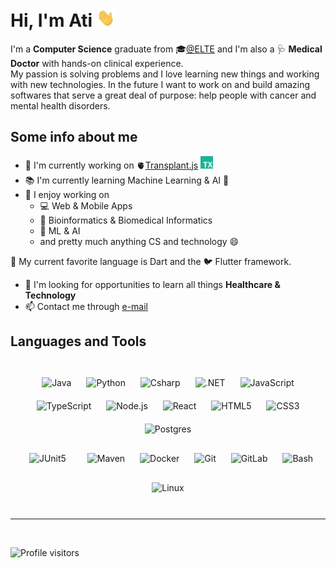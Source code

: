 # Hi, I'm Ati <img alt="👋" width="29" height="29" src="https://raw.githubusercontent.com/ABSphreak/ABSphreak/master/gifs/Hi.gif">
  
I'm a **Computer Science** graduate from 🎓[@ELTE](https://www.elte.hu/en/) and I'm also a 🩺 **Medical Doctor** with hands-on clinical experience.  
My passion is solving problems and I love learning new things and working with new technologies. In the future I want to work on and build amazing softwares that serve a great deal of purpose: help people with cancer and mental health disorders.

## Some info about me
+ 🔭 I'm currently working on 🫀[Transplant.js](https://github.com/ati-n/tx.js) <img alt="TX" width="20" height="20" src="https://github.com/ati-n/tx.js/blob/main/tx-logo.svg">
+ 📚 I'm currently learning Machine Learning & AI 🤖 
+ 🚀 I enjoy working on
  + 💻 Web & Mobile Apps
  + 🧬 Bioinformatics & Biomedical Informatics
  + 👾 ML & AI
  + and pretty much anything CS and technology 😄

🎯 My current favorite language is Dart and the 🐦 Flutter framework. 

+ 🧬 I'm looking for opportunities to learn all things **Healthcare & Technology**
+ 📫 Contact me through [e-mail](mailto:atn86490@gmail.com)



## Languages and Tools  
<br/>
<div align="center">  
<img style="margin: 10px" src="https://profilinator.rishav.dev/skills-assets/java-original-wordmark.svg" alt="Java" height="50" />  
<img style="margin: 10px" src="https://profilinator.rishav.dev/skills-assets/python-original.svg" alt="Python" height="50" />  
<img style="margin: 10px" src="https://profilinator.rishav.dev/skills-assets/csharp-original.svg" alt="Csharp" height="50" />  
<img style="margin: 10px" src="https://profilinator.rishav.dev/skills-assets/dot-net-original-wordmark.svg" alt=".NET" height="50" />
<img style="margin: 10px" src="https://profilinator.rishav.dev/skills-assets/javascript-original.svg" alt="JavaScript" height="50" />  
<img style="margin: 10px" src="https://profilinator.rishav.dev/skills-assets/typescript-original.svg" alt="TypeScript" height="50" />  
<img style="margin: 10px" src="https://profilinator.rishav.dev/skills-assets/nodejs-original-wordmark.svg" alt="Node.js" height="50" />  
<img style="margin: 10px" src="https://profilinator.rishav.dev/skills-assets/react-original-wordmark.svg" alt="React" height="50" />  
<img style="margin: 10px" src="https://profilinator.rishav.dev/skills-assets/html5-original-wordmark.svg" alt="HTML5" height="50" />  
<img style="margin: 10px" src="https://profilinator.rishav.dev/skills-assets/css3-original-wordmark.svg" alt="CSS3" height="50" />  
<img style="margin: 10px" src="https://profilinator.rishav.dev/skills-assets/postgresql-original-wordmark.svg" alt="Postgres" height="50" />  
<br/>
<img style="margin: 20px" src="https://junit.org/junit5/assets/img/junit5-logo.png" alt="JUnit5" height="50" />  
<img style="margin: 10px" src="https://editorconfig.org/logos/maven.png" alt="Maven" height="50" />  
<img style="margin: 10px" src="https://profilinator.rishav.dev/skills-assets/docker-original-wordmark.svg" alt="Docker" height="50" />  
<img style="margin: 10px" src="https://profilinator.rishav.dev/skills-assets/git-scm-icon.svg" alt="Git" height="50" />  
<img style="margin: 10px" src="https://profilinator.rishav.dev/skills-assets/gitlab.svg" alt="GitLab" height="50" />  
<img style="margin: 10px" src="https://profilinator.rishav.dev/skills-assets/gnu_bash-icon.svg" alt="Bash" height="50" />  
<img style="margin: 10px" src="https://profilinator.rishav.dev/skills-assets/linux-original.svg" alt="Linux" height="50" />  

</div>
<br />

----


<br>

![Profile visitors](https://visitor-badge.glitch.me/badge?page_id=ati-n.ati-n)
